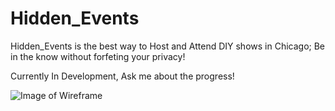 # Hidden_Events

Hidden_Events is the best way to Host and Attend DIY shows in Chicago; Be in the know without forfeting your privacy! 










Currently In Development, Ask me about the progress!




![Image of Wireframe](https://i.imgur.com/Zj0ixGm.png)
